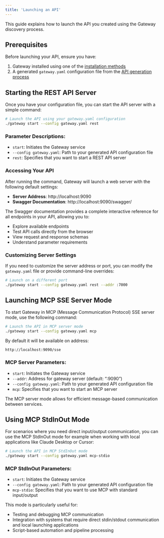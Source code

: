 ```yaml
---
title: 'Launching an API'
---
```



This guide explains how to launch the API you created using the Gateway discovery process.

## Prerequisites

Before launching your API, ensure you have:

1. Gateway installed using one of the [installation methods](/docs/content/getting-started/installation)
2. A generated `gateway.yaml` configuration file from the [API generation process](/docs/content/getting-started/generating-api)

## Starting the REST API Server

Once you have your configuration file, you can start the API server with a simple command:

```bash
# Launch the API using your gateway.yaml configuration
./gateway start --config gateway.yaml rest
```

### Parameter Descriptions:

- `start`: Initiates the Gateway service
- `--config gateway.yaml`: Path to your generated API configuration file
- `rest`: Specifies that you want to start a REST API server

### Accessing Your API

After running the command, Gateway will launch a web server with the following default settings:

- **Server Address**: http://localhost:9090
- **Swagger Documentation**: http://localhost:9090/swagger/

The Swagger documentation provides a complete interactive reference for all endpoints in your API, allowing you to:

- Explore available endpoints
- Test API calls directly from the browser
- View request and response schemas
- Understand parameter requirements

### Customizing Server Settings

If you need to customize the server address or port, you can modify the `gateway.yaml` file or provide command-line overrides:

```bash
# Launch on a different port
./gateway start --config gateway.yaml rest --addr :7000

```

## Launching MCP SSE Server Mode

To start Gateway in MCP (Message Communication Protocol) SSE server mode, use the following command:

```bash
# Launch the API in MCP server mode
./gateway start --config gateway.yaml mcp
```

By default it will be available on address:

```
http://localhost:9090/sse  
```

### MCP Server Parameters:

- `start`: Initiates the Gateway service
- `--addr`: Address for gateway server (default: “:9090”)
- `--config gateway.yaml`: Path to your generated API configuration file
- `mcp`: Specifies that you want to start an MCP server

The MCP server mode allows for efficient message-based communication between services.

## Using MCP StdInOut Mode

For scenarios where you need direct input/output communication, you can use the MCP StdInOut mode for example when working with local applications like Claude Desktop or Cursor:

```bash
# Launch the API in MCP StdInOut mode
./gateway start --config gateway.yaml mcp-stdio
```

### MCP StdInOut Parameters:

- `start`: Initiates the Gateway service
- `--config gateway.yaml`: Path to your generated API configuration file
- `mcp-stdio`: Specifies that you want to use MCP with standard input/output

This mode is particularly useful for:
- Testing and debugging MCP communication
- Integration with systems that require direct stdin/stdout communication and local launching applications
- Script-based automation and pipeline processing
